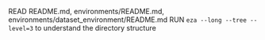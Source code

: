 READ README.md, environments/README.md, environments/dataset_environment/README.md
RUN `eza --long --tree --level=3` to understand the directory structure